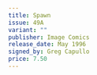 ```yaml
---
title: Spawn
issue: 49A
variant: ""
publisher: Image Comics
release_date: May 1996
signed_by: Greg Capullo
price: 7.50
---
```

